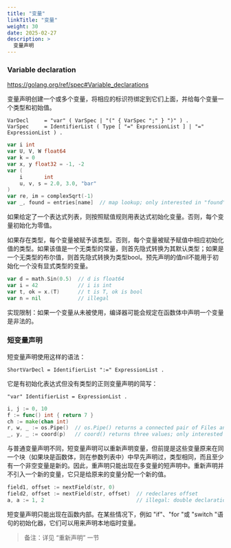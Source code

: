 ```yaml
---
title: "变量"
linkTitle: "变量"
weight: 30
date: 2025-02-27
description: >
  变量声明
---
```



### Variable declaration

https://golang.org/ref/spec#Variable_declarations

变量声明创建一个或多个变量，将相应的标识符绑定到它们上面，并给每个变量一个类型和初始值。

```
VarDecl     = "var" ( VarSpec | "(" { VarSpec ";" } ")" ) .
VarSpec     = IdentifierList ( Type [ "=" ExpressionList ] | "=" ExpressionList ) .
```

```go
var i int
var U, V, W float64
var k = 0
var x, y float32 = -1, -2
var (
	i       int
	u, v, s = 2.0, 3.0, "bar"
)
var re, im = complexSqrt(-1)
var _, found = entries[name]  // map lookup; only interested in "found"
```

如果给定了一个表达式列表，则按照赋值规则用表达式初始化变量。否则，每个变量初始化为零值。

如果存在类型，每个变量被赋予该类型。否则，每个变量被赋予赋值中相应初始化值的类型。如果该值是一个无类型的常量，则首先隐式转换为其默认类型；如果是一个无类型的布尔值，则首先隐式转换为类型bool。预先声明的值nil不能用于初始化一个没有显式类型的变量。

```go
var d = math.Sin(0.5)  // d is float64
var i = 42             // i is int
var t, ok = x.(T)      // t is T, ok is bool
var n = nil            // illegal
```

实现限制：如果一个变量从未被使用，编译器可能会规定在函数体中声明一个变量是非法的。

### 短变量声明

短变量声明使用这样的语法：

```
ShortVarDecl = IdentifierList ":=" ExpressionList .
```

它是有初始化表达式但没有类型的正则变量声明的简写：

```
"var" IdentifierList = ExpressionList .
```

```go
i, j := 0, 10
f := func() int { return 7 }
ch := make(chan int)
r, w, _ := os.Pipe()  // os.Pipe() returns a connected pair of Files and an error, if any
_, y, _ := coord(p)   // coord() returns three values; only interested in y coordinate
```

与普通变量声明不同，短变量声明可以重新声明变量，但前提是这些变量原来在同一个块（如果块是函数体，则在参数列表中）中早先声明过，类型相同，而且至少有一个非空变量是新的。因此，重声明只能出现在多变量的短声明中。重新声明并不引入一个新的变量，它只是给原来的变量分配一个新的值。

```go
field1, offset := nextField(str, 0)
field2, offset := nextField(str, offset)  // redeclares offset
a, a := 1, 2                              // illegal: double declaration of a or no new variable if a was declared elsewhere
```

短变量声明只能出现在函数内部。在某些情况下，例如 "if"、"for "或 "switch "语句的初始化器，它们可以用来声明本地临时变量。

> 备注：详见 “重新声明” 一节



